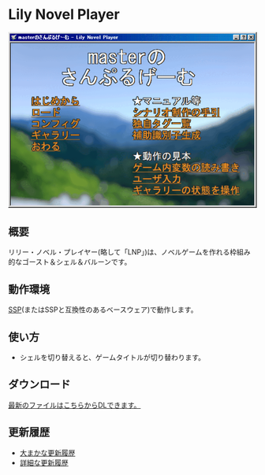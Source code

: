 # Lily Novel Player
![screen shots](lnp_screenshot.gif)


## 概要
リリー・ノベル・プレイヤー(略して「LNP」)は、ノベルゲームを作れる枠組み的なゴースト＆シェル＆バルーンです。


## 動作環境
[SSP](https://ssp.shillest.net/)(またはSSPと互換性のあるベースウェア)で動作します。


## 使い方
* シェルを切り替えると、ゲームタイトルが切り替わります。


## ダウンロード
[最新のファイルはこちらからDLできます。](https://github.com/lost-nd-xxx/LilyNovelPlayer/releases/latest/download/LilyNovelPlayer.nar)


## 更新履歴
* [大まかな更新履歴](#)
* [詳細な更新履歴](#)


